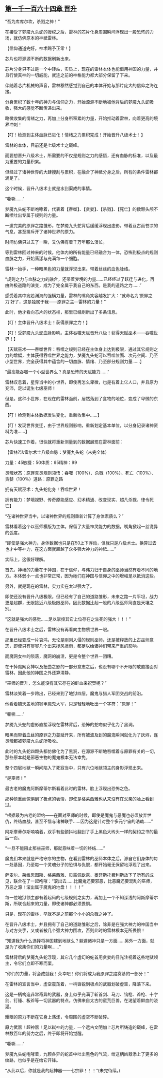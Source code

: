 ## [第一千一百六十四章 晋升](https://www.xxbiquge.com/11_11222/9064363.html)
<!--go-->

  “吾为库库尔坎，杀戮之神！”

  在接受了梦魇九头蛇的授权之后，雷林的芯片化身周围瞬间浮现出一股恐怖的力场，就仿佛原本的神祗雷林。

  【信仰通道完好，神术赐予正常！】

  芯片也将源源不断的数据刷新出来。

  芯片分身只不过是一个中转站，实质上，现在的雷林本体也能借用神国的力量，并且行使真神的一切威能，就连之前的神格能力都大部分保留了下来。

  伴随着芯片机械的声音，雷林穆然感觉到自己的本体开始与那片庞大的信仰之海连接。

  分身累积了数十年的神力与信仰之力，开始源源不断地被他背后的梦魇九头蛇吸收，强大的感觉不断传递出来。

  略微收集的情绪之力，再加上分身所积累的力量，开始推动着雷林，向着更高的境界冲刺！

  【叮！检测到主体血脉已进化！情绪之力累积完成！开始晋升八级术士！】

  雷林的本体，目前还是七级术士之巅峰。

  而要想晋升八级术士，所需要的不仅是规则之力的感悟，还有血脉的标准，以及最为重要的力量积累。

  但经过了诸神世界的大肆搜刮与累积，在融合了神祗分身之后，所有的条件雷林都满足了。

  这个时候，晋升八级术士就是水到渠成的事情。

  “嘶嘶……”

  梦魇九头蛇不断咆哮着，代表着【吞噬】、【贪婪】、【杀戮】、【死亡】的数颗头颅不断喷吐出专属于规则的力量。

  一道完美的原罪之路雏形，在梦魇九头蛇背后缓缓浮现出虚影，带着亘古而苍凉的气息，甚至排斥开了诸神世界的原力。

  时间仿佛只过去了一瞬，又仿佛有着千万年那么漫长。

  等到雷林回过神来的时候，他体内的所有能量已经融合为一体，恐怖到极点的规则血脉之力，开始荡漾与充满每一个细胞。

  雷林一抬手，一种暗黑色的力量就浮现出来。带着丝丝的血色脉络。

  “规则之力与血脉之力的融合，还带着梦境的力量……已经经过了跃迁与进化，再由终极道路的演变，成为了完全属于我自己的东西。是我的道路之力……”

  感受着其中宛若渊海的强横力量，雷林的嘴角笑容越发扩大：“就命名为‘原罪之力’好了，这是独属于我——原罪之主—雷林的力量！”

  此时，他才看向芯片的状态栏，那里已经刷新出了多条讯息。

  【叮！主体晋升八级术士！获得原罪之力！】

  【叮！受梦魇九头蛇血脉影响。主体吞噬天赋晋升八级！获得天赋巫术——吞噬世界！】

  【天赋巫术——吞噬世界：吞噬之规则已经在主体身上达到极限，通过其它规则之力的增幅，主体获得吞噬世界之能力，梦魇九头蛇可以吞噬位面、次元空间、乃至小型世界，完全获得其中蕴含的一切血脉、情绪、乃至部分规则力量……】

  “最高能吞噬一个小型世界么？真是恐怖的天赋能力……”

  雷林叹息着，星界当中的小世界，即使再怎么卑微，也是有着上亿人口，并且原力充沛，足以诞生七级巫师！

  但是。这种小世界，在现在的雷林面前，居然落到了食物的地位，变成了卑微的东西。

  【叮！检测到主体数据发生变化，重新收集中……】

  【叮！发现世界变迁，由于世界规则影响，重新划定基本单位，以分身记录诸神资料为准……】

  芯片快速工作着，很快就将重新测量到的数据展现在雷林面前：

  【雷林?法雷尔术士八级血脉：梦魇九头蛇（未完全体）

  力量：45敏捷：50体质：65精神：99

  灵魂状态：原罪真灵规则领悟：吞噬（100%）、杀戮（100%）、死亡（100%）、贪婪（100%）道路：原罪之路

  拥有天赋巫术：九头蛇化身！吞噬世界！

  拥有能力：梦境视野、传奇原能感应、幻术精通、改变现实、超凡杀戮、律令死亡】

  “在诸神世界当中，以诸神世界的规则重新计算了身体素质么？”

  雷林看着这个以巫师模版为主体。保留了大量神灵能力的数据，嘴角掀起一丝诡异的弧度。

  “即使是强大神力，身体数据也只是在50上下浮动，但我只是八级术士。换算过去也才中等神力，在这方面就超越了众多强大神力的神祗……”

  实际上，这很好理解。

  首先，神祗的力量在于神国，在于信仰，与伟力归于自身的巫师当然有着不同的地方。本体弱小一点也非常正常，因为祂们在神国与信仰之中的增幅足以抵消这些。

  另外，就是现在的雷林，实力实在太过强大了。

  即使还没有晋升八级极限，但已经有了自己的道路雏形，未来之路一片平坦，战力更是超群，无限接近八级极限巫师，因此数据比起一般的八级巫师简直是天壤之别。

  “这就是强大的感觉……足以掌控其它上位存在之生死的强大！！！”

  在晋升八级术士之后，雷林没有再看向主物质世界一眼。

  那里已经变成一片哀鸿，无论是刚刚入侵的规则巫师，还是被释放的上古巫师意志，即使只有寥寥几个出来搅风搅雨，都足以给诸神们带来严重的影响。

  而魔网女神的陨落，魔网的崩溃，更是令整个世界一团糟。

  在干掉魔网女神以及扭曲之影的一部分意志之后，也没有哪个不开眼的敢直接面对雷林，因此他的神国之外还算清静。

  “巫师的晋升，怎么能没有其它存在的鲜血来祝贺呢？”

  雷林淡笑着一步跨出，已经来到了地狱四层，魔鬼与猎人军团交战的前沿。

  他看着铺天盖地的钢甲魔鬼大军，只是轻轻地吐出一个字符：“原罪！”

  “嘶嘶……”

  梦魇九头蛇的虚影直接浮现在雷林背后，恐怖的蛇吻似乎化为了黑洞。

  暗黑而带着血丝的原罪之力蔓延开来，所有被波及到的魔鬼瞬间就化为了灰烬，连灵魂都被梦魇九头蛇所吸收。

  此时的九头蛇四颗头都仿佛化为了黑洞，在源源不断地吞噬着与原罪有关的一切，那些原本就是邪恶生物的魔鬼根本无法幸免。

  整个四层地狱一瞬间陷入了死寂当中，只有六位地狱领主的身影浮现出来。

  “是巫师！”

  最古老的魔鬼阿斯摩蒂尔斯看着此时的雷林，脸上浮现出恐怖之色。

  那种慎重而惊惧到了极点的表情，即使是格莱西雅也从来没有在父亲的脸上看到过。

  “根据最为古老的盟约——在面对巫师的时候，即使是魔鬼与恶魔也必须放弃世仇，终结血战，甚至不惜与诸神联手……因为这是针对整个多元宇宙的浩劫……”

  阿斯摩蒂尔斯喃喃着，双手有些颤抖地翻到了手上黑色大砖头一样的契约之书的最后一页。

  “一旦不能阻止那些巫师，那就意味着一切的终结……”

  魔鬼们本来就是严格守序的生物，在看到雷林的巫师本体之后，源自它们身体的每一处基因，乃至每一个灵魂分子的恐惧与仇恨，都开始毫无保留地浮现了出来。

  萨麦尔、莱维思图斯、格莱西雅、贝露佩欧露、墨菲斯托费利斯放下了所有的成见，联合在了一起咆哮：“滚出去……比魔鬼还要邪恶，比恶魔还要混乱的巫师，万恶之源！滚出属于魔鬼的地盘！！！！”

  每一位地狱领主都有着起码的七级规则之实力，再加上一个不知深浅的阿斯摩蒂尔斯，所联合起来的力量，即使诸神都必须畏惧。

  只是，现在的雷林，早就不是之前那个小小的杀戮之神了。

  在晋升八级术士，并且拥有了自己的道路雏形之后，除非是在强大神力的神国当中与对方交手，又或者被几个强大神力围攻，否则此时的雷林根本无所畏惧！

  “知道我为什么选择将神国建到地狱么？躲避诸神只是一方面……另外一方面，就是为了收集你们的力量啊……”

  雷林背后的梦魇九头蛇浮现，其它几个虚幻的蛇首用贪婪的目光注视着这些地狱领主，令它们立即不寒而栗。

  “你们的力量，将会成就我！荣幸吧！你们将成为我原罪之路奠基的一部分！”

  在雷林的宣言当中，虚空震荡着，一柄锋锐到极点的武器划破虚空，降落下来。

  这是一柄构造非常奇异的武器，身上似乎充满了斩首剑、马刀、钩枪、斧枪、十字剑、钉锤、板斧等一切武器的特点，仿佛来自太古的蛮荒巨兽，在渴望着鲜血的浇灌。

  耀眼的原力不断在它身上荡漾，令周围的虚空不断破碎。

  原力武器！超神器！足以弑神的力量，一个远古文明加上芯片所铸造的巅峰，在雷林数百年的努力之后，终于即将开始觉醒。

  “嘶嘶……”

  梦魇九头蛇咆哮着，九颗各异的蛇首中吐出黑色的气流，给这柄凶器添上了更多的纹路，也似乎是在给它开锋。

  “从此以后，你就是我的超神器——七宗罪！！！”(未完待续。)<!--over-->
